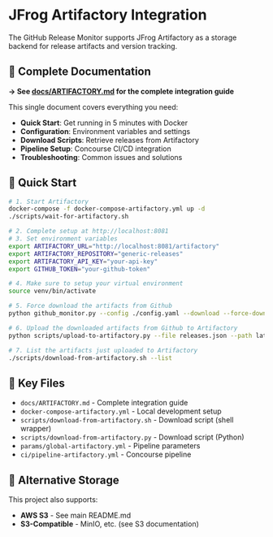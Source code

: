 # JFrog Artifactory Integration

The GitHub Release Monitor supports JFrog Artifactory as a storage backend for release artifacts and version tracking.

## 📖 Complete Documentation

**→ See [docs/ARTIFACTORY.md](docs/ARTIFACTORY.md) for the complete integration guide**

This single document covers everything you need:

- **Quick Start**: Get running in 5 minutes with Docker
- **Configuration**: Environment variables and settings
- **Download Scripts**: Retrieve releases from Artifactory
- **Pipeline Setup**: Concourse CI/CD integration
- **Troubleshooting**: Common issues and solutions

## 🚀 Quick Start

```bash
# 1. Start Artifactory
docker-compose -f docker-compose-artifactory.yml up -d
./scripts/wait-for-artifactory.sh

# 2. Complete setup at http://localhost:8081
# 3. Set environment variables
export ARTIFACTORY_URL="http://localhost:8081/artifactory"
export ARTIFACTORY_REPOSITORY="generic-releases"
export ARTIFACTORY_API_KEY="your-api-key"
export GITHUB_TOKEN="your-github-token"

# 4. Make sure to setup your virtual environment
source venv/bin/activate

# 5. Force download the artifacts from Github
python github_monitor.py --config ./config.yaml --download --force-download --force-check

# 6. Upload the downloaded artifacts from Github to Artifactory
python scripts/upload-to-artifactory.py --file releases.json --path latest-releases.json

# 7. List the artifacts just uploaded to Artifactory
./scripts/download-from-artifactory.sh --list
```

## 📂 Key Files

- `docs/ARTIFACTORY.md` - Complete integration guide
- `docker-compose-artifactory.yml` - Local development setup
- `scripts/download-from-artifactory.sh` - Download script (shell wrapper)
- `scripts/download-from-artifactory.py` - Download script (Python)
- `params/global-artifactory.yml` - Pipeline parameters
- `ci/pipeline-artifactory.yml` - Concourse pipeline

## 🔗 Alternative Storage

This project also supports:

- **AWS S3** - See main README.md
- **S3-Compatible** - MinIO, etc. (see S3 documentation)
